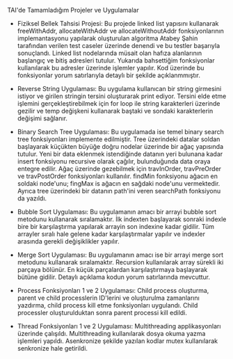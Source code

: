 TAI'de Tamamladığım Projeler ve Uygulamalar

* Fiziksel Bellek Tahsisi Projesi: 
  Bu projede linked list yapısını kullanarak freeWithAddr, allocateWithAddr ve allocateWithoutAddr fonksiyonlarının implemantasyonu yapılarak oluşturulan algoritma
  Atabey Şahin tarafından verilen test caseler üzerinde denendi ve bu testler başarıyla sonuçlandı. Linked list nodelarında müsait olan hafıza alanlarının başlangıç ve 
  bitiş adresleri tutulur. Yukarıda bahsettiğim fonksiyonlar kullanılarak bu adresler üzerinde işlemler yapılır. Kod üzerinde bu fonksiyonlar yorum satırlarıyla detaylı 
  bir şekilde açıklanmmıştır.
  
* Reverse String Uygulaması: 
  Bu uygulama kullanıcan bir string girmesini istiyor ve girilen stringin tersini oluşturarak print ediyor. Tersini elde etme işlemini gerçekleştirebilmek için for loop 
  ile string karakterleri üzerinde gezilir ve temp değişkeni kullanarak baştaki ve sondaki karakterlerin değişimi sağlanır.

* Binary Search Tree Uygulaması: 
  Bu uygulamada ise temel binary search tree fonksiyonları implemente edilmiştir. Tree üzerindeki datalar soldan başlayarak küçükten büyüğe doğru nodelar üzerinde bir 
  ağaç yapısında tutulur. Yeni bir data eklenmek istendiğinde datanın yeri bulunana kadar insert fonksiyonu recursive olarak çağılır, bulunduğunda data oraya entegre 
  edilir. Ağaç üzerinde gezebilmek için travInOrder, travPreOrder ve travPostOrder fonksiyonları kullanılır. findMin fonksiyonu ağacın en soldaki node'unu; fingMax is 
  ağacın en sağdaki node'unu vermektedir. Ayrıca tree üzerindeki bir datanın path'ini veren searchPath fonksiyonu da yazıldı.

* Bubble Sort Uygulaması: 
  Bu uygulamanın amacı bir arrayi bubble sort metodunu kullanarak sıralamaktır. İlk indexten başlayarak sonraki indexle bire bir karşılaştırma yapılarak arrayin son 
  indexine kadar gidilir. Tüm arrayler sıralı hale gelene kadar karşılaştırmalar yapılır ve indexler arasında gerekli değişiklikler yapılır.

* Merge Sort Uygulaması: 
  Bu uygulamanın amacı ise bir arrayi merge sort metodunu kullanarak sıralamaktır. Recursion kullanılarak array sürekli iki parçaya bölünür. En küçük parçalardan 
  karşılaştırmaya başlayarak bütüne gidilir. Detaylı açıklama kodun yorum satırlarında mevcuttur.

* Process Fonksiyonları 1 ve 2 Uygulaması: 
  Child process oluşturma, parent ve child processlerin ID'lerini ve oluşturulma zamanlarını yazdırma, child process kill etme fonksiyonları uygulandı. Child processler 
  oluşturulduktan sonra parent processi kill edildi.

* Thread Fonksiyonları 1 ve 2 Uygulaması: 
  Multithreading applikasyonları üzerinde çalışıldı. Multithreading kullanılarak dosya okuma yazma işlemleri yapıldı. Asenkronize şekilde yazılan kodlar mutex 
  kullanılarak senkronize hale getirildi.
